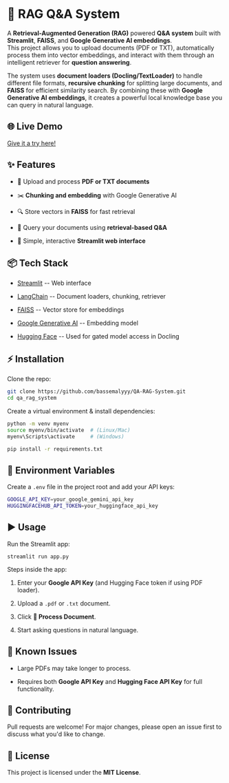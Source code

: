 📘 RAG Q&A System
=================

A **Retrieval-Augmented Generation (RAG)** powered **Q&A system** built with **Streamlit**, **FAISS**, and **Google Generative AI embeddings**.\
This project allows you to upload documents (PDF or TXT), automatically process them into vector embeddings, and interact with them through an intelligent retriever for **question answering**.

The system uses **document loaders (Docling/TextLoader)** to handle different file formats, **recursive chunking** for splitting large documents, and **FAISS** for efficient similarity search. By combining these with **Google Generative AI embeddings**, it creates a powerful local knowledge base you can query in natural language.

🌐 Live Demo
----------

[Give it a try here!](https://docs-rag-system.streamlit.app/)

✨ Features
----------

-   📂 Upload and process **PDF or TXT documents**

-   ✂️ **Chunking and embedding** with Google Generative AI

-   🔍 Store vectors in **FAISS** for fast retrieval

-   🤖 Query your documents using **retrieval-based Q&A**

-   🚀 Simple, interactive **Streamlit web interface**

📦 Tech Stack
-------------

-   [Streamlit](https://streamlit.io/) -- Web interface

-   [LangChain](https://www.langchain.com/) -- Document loaders, chunking, retriever

-   [FAISS](https://github.com/facebookresearch/faiss) -- Vector store for embeddings

-   [Google Generative AI](https://cloud.google.com/vertex-ai/generative-ai/docs/embeddings/get-text-embeddings) -- Embedding model

-   [Hugging Face](https://huggingface.co/) -- Used for gated model access in Docling

⚡ Installation
--------------

Clone the repo:
```bash
git clone https://github.com/bassemalyyy/QA-RAG-System.git
cd qa_rag_system
```

Create a virtual environment & install dependencies:

```bash
python -m venv myenv
source myenv/bin/activate  # (Linux/Mac)
myenv\Scripts\activate     # (Windows)

pip install -r requirements.txt
```

🔑 Environment Variables
------------------------

Create a `.env` file in the project root and add your API keys:
```bash
GOOGLE_API_KEY=your_google_gemini_api_key
HUGGINGFACEHUB_API_TOKEN=your_huggingface_api_key
```

▶️ Usage
--------

Run the Streamlit app:

`streamlit run app.py`

Steps inside the app:

1.  Enter your **Google API Key** (and Hugging Face token if using PDF loader).

2.  Upload a `.pdf` or `.txt` document.

3.  Click **🚀 Process Document**.

4.  Start asking questions in natural language.

🚧 Known Issues
---------------

-   Large PDFs may take longer to process.

-   Requires both **Google API Key** and **Hugging Face API Key** for full functionality.

🤝 Contributing
---------------

Pull requests are welcome! For major changes, please open an issue first to discuss what you'd like to change.

📜 License
----------

This project is licensed under the **MIT License**.